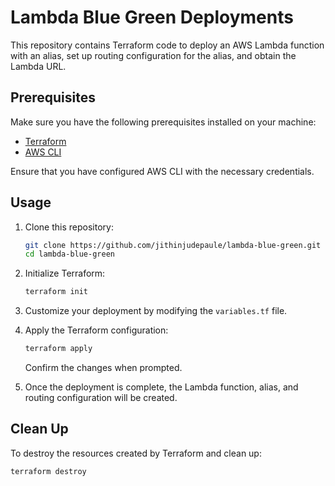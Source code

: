 # Lambda Blue Green Deployments 

This repository contains Terraform code to deploy an AWS Lambda function with an alias, set up routing configuration for the alias, and obtain the Lambda URL.

## Prerequisites

Make sure you have the following prerequisites installed on your machine:

- [Terraform](https://www.terraform.io/downloads.html)
- [AWS CLI](https://aws.amazon.com/cli/)

Ensure that you have configured AWS CLI with the necessary credentials.

## Usage

1. Clone this repository:

    ```bash
    git clone https://github.com/jithinjudepaule/lambda-blue-green.git
    cd lambda-blue-green
    ```

2. Initialize Terraform:

    ```bash
    terraform init
    ```

3. Customize your deployment by modifying the `variables.tf` file.

4. Apply the Terraform configuration:

    ```bash
    terraform apply
    ```

   Confirm the changes when prompted.

5. Once the deployment is complete, the Lambda function, alias, and routing configuration will be created.



## Clean Up

To destroy the resources created by Terraform and clean up:

```bash
terraform destroy
